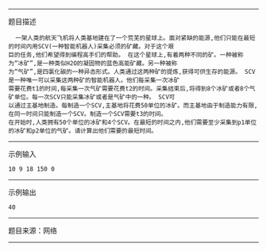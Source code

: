 - - -
题目描述

      一架人类的航天飞机将人类基地建在了一个荒芜的星球上。面对紧缺的能源,他们只能在最短的时间内用SCV(一种智能机器人)采集必须的矿藏。对于这个艰
    巨的任务,他们希望得到编程高手们的帮助。 在这个星球上,有着两种不同的矿。一种被称为“冰矿”,是一种类似H2O的凝固物的蓝色高能矿藏。另一种被称
    为“气矿”,是四氯化碳的一种异态形式。人类通过这两种矿的提炼,获得可供生存的能源。 SCV是一种唯一可以采集这两种矿的智能机器人。他们每采集一次冰矿
    需要花费t1的时间,每采集一次气矿需要花费t2的时间。采集结束后,将得到8个冰矿或者8个气矿单位。每一次SCV只能采集冰矿或者是气矿中的一种。 SCV可
    以通过主基地制造。每制造一个SCV,主基地将花费50单位的冰矿。而主基地由于制造能力有限,在同一时间只能制造一个SCV。制造一个SCV需要t3的时间。
    在开始时,人类拥有50个单位的冰矿和4个SCV。在最短的时间之内,他们需要至少采集到p1单位的冰矿和p2单位的气矿。请计算出他们需要的最短时间。
- - -
示例输入
    
    10 9 18 150 0
---
示例输出

    40
- - -
题目来源：网络
- - -